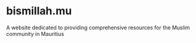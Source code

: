 # bismillah.mu
A website dedicated to providing comprehensive resources for the Muslim community in Mauritius
